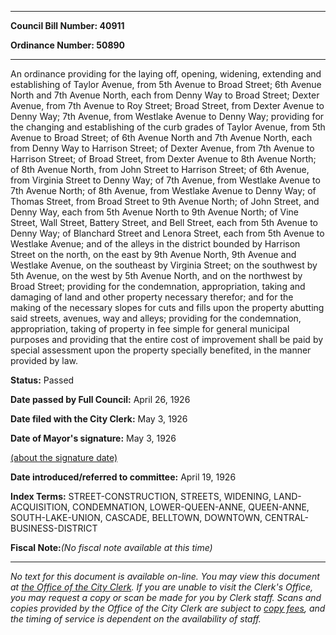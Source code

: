 

********

**Council Bill Number: 40911**
   
**Ordinance Number: 50890**
********

 An ordinance providing for the laying off, opening, widening, extending and establishing of Taylor Avenue, from 5th Avenue to Broad Street; 6th Avenue North and 7th Avenue North, each from Denny Way to Broad Street; Dexter Avenue, from 7th Avenue to Roy Street; Broad Street, from Dexter Avenue to Denny Way; 7th Avenue, from Westlake Avenue to Denny Way; providing for the changing and establishing of the curb grades of Taylor Avenue, from 5th Avenue to Broad Street; of 6th Avenue North and 7th Avenue North, each from Denny Way to Harrison Street; of Dexter Avenue, from 7th Avenue to Harrison Street; of Broad Street, from Dexter Avenue to 8th Avenue North; of 8th Avenue North, from John Street to Harrison Street; of 6th Avenue, from Virginia Street to Denny Way; of 7th Avenue, from Westlake Avenue to 7th Avenue North; of 8th Avenue, from Westlake Avenue to Denny Way; of Thomas Street, from Broad Street to 9th Avenue North; of John Street, and Denny Way, each from 5th Avenue North to 9th Avenue North; of Vine Street, Wall Street, Battery Street, and Bell Street, each from 5th Avenue to Denny Way; of Blanchard Street and Lenora Street, each from 5th Avenue to Westlake Avenue; and of the alleys in the district bounded by Harrison Street on the north, on the east by 9th Avenue North, 9th Avenue and Westlake Avenue, on the southeast by Virginia Street; on the southwest by 5th Avenue, on the west by 5th Avenue North, and on the northwest by Broad Street; providing for the condemnation, appropriation, taking and damaging of land and other property necessary therefor; and for the making of the necessary slopes for cuts and fills upon the property abutting said streets, avenues, way and alleys; providing for the condemnation, appropriation, taking of property in fee simple for general municipal purposes and providing that the entire cost of improvement shall be paid by special assessment upon the property specially benefited, in the manner provided by law.

**Status:** Passed
   
**Date passed by Full Council:** April 26, 1926
   
**Date filed with the City Clerk:** May 3, 1926
   
**Date of Mayor's signature:** May 3, 1926
   
[(about the signature date)](/~public/approvaldate.htm)
   
   
   
**Date introduced/referred to committee:** April 19, 1926
   
   
**Index Terms:** STREET-CONSTRUCTION, STREETS, WIDENING, LAND-ACQUISITION, CONDEMNATION, LOWER-QUEEN-ANNE, QUEEN-ANNE, SOUTH-LAKE-UNION, CASCADE, BELLTOWN, DOWNTOWN, CENTRAL-BUSINESS-DISTRICT

**Fiscal Note:**_(No fiscal note available at this time)_
********

_No text for this document is available on-line. You may view this document at [the Office of the City Clerk](http://www.seattle.gov/leg/clerk/contactUs.htm). If you are unable to visit the Clerk's Office, you may request a copy or scan be made for you by Clerk staff. Scans and copies provided by the Office of the City Clerk are subject to [copy fees](http://clerk.seattle.gov/~public/clerkfees.htm), and the timing of service is dependent on the availability of staff._


